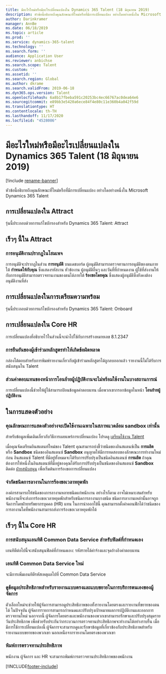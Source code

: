 ```yaml
---
title: มีอะไรใหม่หรือมีอะไรเปลี่ยนแปลงใน Dynamics 365 Talent (18 มิถุนายน 2019)
description: หัวข้อนี้อธิบายถึงคุณลักษณะที่ใหม่หรือที่มีการเปลี่ยนแปลง อย่างใดอย่างหนึ่งใน Microsoft Dynamics 365 Talent
author: Darinkramer
manager: AnnBe
ms.date: 06/18/2019
ms.topic: article
ms.prod: ''
ms.service: dynamics-365-talent
ms.technology: ''
ms.search.form: ''
audience: Application User
ms.reviewer: anbichse
ms.search.scope: Talent
ms.custom: ''
ms.assetid: ''
ms.search.region: Global
ms.author: dkrame
ms.search.validFrom: 2019-06-18
ms.dyn365.ops.version: Talent
ms.openlocfilehash: 6a8b17fbeba591c20253bc4ec66767ac0dea64e6
ms.sourcegitcommit: e89bb3e5420a6ece84f4e80c11e360b4a042f59d
ms.translationtype: HT
ms.contentlocale: th-TH
ms.lasthandoff: 11/17/2020
ms.locfileid: "4528086"
---
```

# <a name="whats-new-or-changed-in-dynamics-365-talent-june-18-2019"></a>มีอะไรใหม่หรือมีอะไรเปลี่ยนแปลงใน Dynamics 365 Talent (18 มิถุนายน 2019)

[!include [rename-banner](~/includes/cc-data-platform-banner.md)]

หัวข้อนี้อธิบายถึงคุณลักษณะที่ใหม่หรือที่มีการเปลี่ยนแปลง อย่างใดอย่างหนึ่งใน Microsoft Dynamics 365 Talent

## <a name="changes-in-attract"></a>การเปลี่ยนแปลงใน Attract

รุ่นนี้ประกอบด้วยการแก้ไขบักรองสำหรับ Dynamics 365 Talent: Attract

## <a name="coming-soon-in-attract"></a>เร็วๆ นี้ใน Attract

### <a name="job-approvals-appear-on-the-home-page"></a>การอนุมัติงานปรากฏในโฮมเพจ

การอนุมัติจะปรากฏในส่วน **การอนุมัติ** บนแดชบอร์ด ผู้อนุมัติสามารถตรวจทานการอนุมัติของตนภายใต้ **กำหนดให้กับคุณ** ซึ่งแสดงรหัสงาน หัวข้องาน ผู้อนุมัติอื่นๆ และวันที่ที่กำหนดงาน ผู้ใช้ที่ส่งงานให้กับการอนุมัติสามารถตรวจทานงานของตนได้ภายใต้ **ร้องขอโดยคุณ** ซึ่งแสดงผู้อนุมัติซึ่งยังคงต้องอนุมัติงานที่ส่ง

## <a name="changes-in-onboard"></a>การเปลี่ยนแปลงในการเตรียมความพร้อม

รุ่นนี้ประกอบด้วยการแก้ไขบักรองสำหรับ Dynamics 365 Talent: Onboard

## <a name="changes-in-core-hr"></a>การเปลี่ยนแปลงใน Core HR

การเปลี่ยนแปลงที่อธิบายไว้ในส่วนนี้จะนำไปใช้กับการสร้างหมายเลข 8.1.2347

### <a name="confirmation-of-course-participants-causes-an-error"></a>การยืนยันของผู้เข้าร่วมหลักสูตรทำให้เกิดข้อผิดพลาด

กล่องโต้ตอบสำหรับการพิมพ์รายงานเกี่ยวกับผู้เข้าร่วมหลักสูตรได้ถูกลบออกแล้ว รายงานนี้ไม่ได้รับการสนับสนุนใน Talent

### <a name="the-compensation-section-of-the-transfer-worker-page-isnt-available-in-some-scenarios"></a>ส่วนค่าตอบแทนของหน้าการโอนย้ายผู้ปฏิบัติงานจะไม่พร้อมใช้งานในบางสถานการณ์

การเปลี่ยนแปลงนี้ช่วยให้ผู้ใช้สามารถป้อนข้อมูลค่าตอบแทน เมื่อพวกเขากรอกข้อมูลในหน้า **โอนย้ายผู้ปฏิบัติงาน**

## <a name="in-preview"></a>ในการแสดงตัวอย่าง

### <a name="preview-features-will-be-enabled-only-in-sandbox-environments"></a>คุณลักษณะการแสดงตัวอย่างจะเปิดใช้งานเฉพาะในสภาพแวดล้อม sandbox เท่านั้น

สำหรับข้อมูลเพิ่มเติมเกี่ยวกับวิธีการเผยแพร่การเปลี่ยนแปลง โปรดดู [เตรียมใช้งาน Talent](https://docs.microsoft.com/dynamics365/unified-operations/talent/provisioning-talent)

เมื่อคุณจัดเตรียมอินสแตนท์ใหม่ของ Talent คุณสามารถบ่งชี้ว่าชนิดของอินสแตนซ์เป็น **การผลิต** หรือ **Sandbox** ชนิดของอินสแตนซ์ **Sandbox** อนุญาตให้มีการทดสอบของลักษณะการทำงานใหม่ก่อน อินสแตนซ์ Talent ที่มีอยู่ทั้งหมดจะได้รับการปรับปรุงเป็นชนิดอินสแตนซ์ **การผลิต** ถ้าคุณต้องการให้หนึ่งในอินสแตนซ์ที่มีอยู่ของคุณได้รับการปรับปรุงเป็นชนิดของอินสแตนซ์ **Sandbox** ติดต่อ [ฝ่ายสนับสนุน](https://docs.microsoft.com/dynamics365/unified-operations/talent/talent-support) เพื่อเริ่มต้นการร้องขอการเปลี่ยนแปลง

### <a name="restrict-the-leave-types-in-time-off-requests"></a>จำกัดชนิดการลางานในการร้องขอเวลาหยุดพัก

องค์กรสามารถให้ชนิดของการลางานหลายชนิดแก่พนักงาน อย่างไรก็ตาม อาจไม่เหมาะสมสำหรับพนักงานที่จะส่งการร้องขอเวลาหยุดพักสำหรับชนิดการลางานบางชนิด ชนิดการลางานเหล่านั้นอาจถูกจัดการโดยฝ่ายทรัพยากรบุคคล (HR) แทน ในการนำออกใช้นี้ คุณสามารถตั้งค่าคอนฟิกได้ว่าชนิดของการลางานใดที่พนักงานสามารถส่งการร้องขอเวลาหยุดพักได้ 

## <a name="coming-soon-in-core-hr"></a>เร็วๆ นี้ใน Core HR

### <a name="common-data-service-entity-support-for-custom-fields"></a>การสนับสนุนเอนทิตี Common Data Service สำหรับฟิลด์ที่กำหนดเอง

เอนทิตีต่อไปนี้จะสนับสนุนฟิลด์ที่กำหนดเอง: รหัสรายได้ค่าจ้างและจุดอ้างอิงค่าตอบแทน 

### <a name="new-common-data-service-entities"></a>เอนทิตี Common Data Service ใหม่

จะมีการเพิ่มเอนทิตีรหัสเหตุผลไปที่ Common Data Service

### <a name="view-performance-information-for-direct-and-extended-reports-in-manager-self-service"></a>ดูข้อมูลประสิทธิภาพสำหรับรายงานแบบตรงและแบบขยายในการบริการตนเองของผู้จัดการ

ตัวเลือกใหม่จะช่วยให้ผู้จัดการสามารถดูประสิทธิภาพของทั้งรายงานโดยตรงและรายงานที่ขยายของตนได้ ในปัจจุบัน ผู้จัดการรายการสามารถกำหนดและปรับปรุงเป้าหมายผลการปฏิบัติงานและออกการตรวจทานใหม่ นอกจากนี้ ผู้จัดการโดยตรงและพนักงานของพวกเขาสามารถรักษาและปรับปรุงสมุดรายวันประสิทธิภาพ เพื่อช่วยรับประกันว่ากระบวนการตรวจทานประสิทธิภาพจะทำงานได้อย่างราบรื่น เมื่อมีการใช้การเปลี่ยนแปลงนี้ ผู้จัดการจะสามารถดูและรักษาข้อมูลที่เกี่ยวข้องกับประสิทธิภาพสำหรับรายงานแบบขยายของพวกเขา นอกเหนือจากรายงานโดยตรงของพวกเขา

### <a name="print-performance-reviews"></a>พิมพ์การตรวจทานประสิทธิภาพ

พนักงาน ผู้จัดการ และ HR จะสามารถพิมพ์การตรวจทานประสิทธิภาพของพนักงาน


[!INCLUDE[footer-include](../includes/footer-banner.md)]